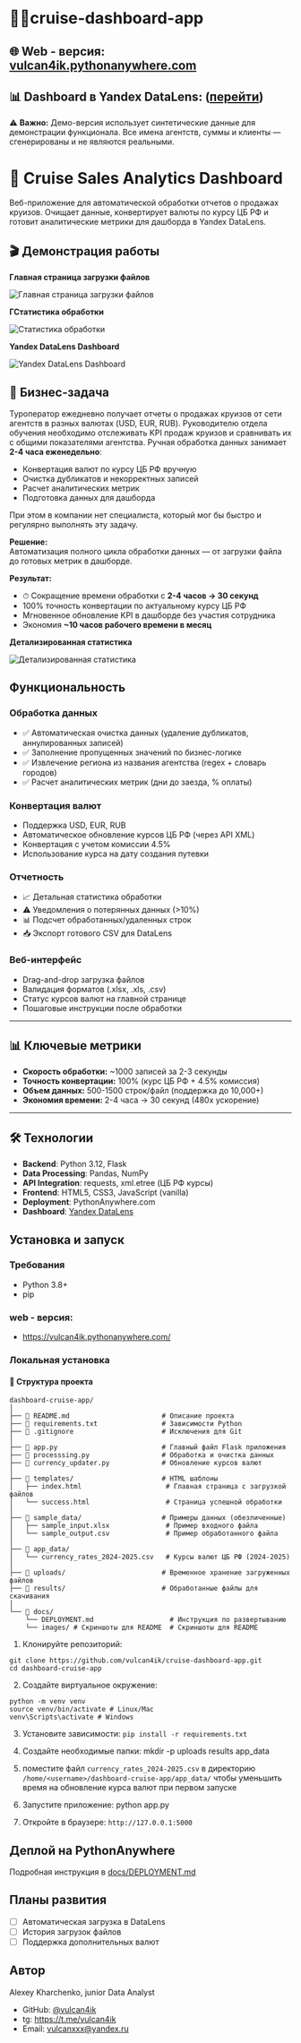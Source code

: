 # 🌊🚢cruise-dashboard-app

## 🌐 **Web - версия:** [vulcan4ik.pythonanywhere.com](https://vulcan4ik.pythonanywhere.com/)
## 📊 **Dashboard в Yandex DataLens:** ([перейти](https://datalens.ru/z699juka5120k))

⚠️ **Важно:** Демо-версия использует синтетические данные для демонстрации функционала. Все имена агентств, суммы и клиенты — сгенерированы и не являются реальными.

# 🚢 Cruise Sales Analytics Dashboard

Веб-приложение для автоматической обработки отчетов о продажах круизов. Очищает данные, конвертирует валюты по курсу ЦБ РФ и готовит аналитические метрики для дашборда в Yandex DataLens.

## 🎬 Демонстрация работы

**Главная страница загрузки файлов**

![Главная страница загрузки файлов](docs/images/main.JPG)

**ГСтатистика обработки**

![Статистика обработки](docs/images/success_logs.JPG)

**Yandex DataLens Dashboard**

![Yandex DataLens Dashboard](docs/images/dashboard-summary.JPG)


## 💼 Бизнес-задача

Туроператор ежедневно получает отчеты о продажах круизов от сети агентств в разных валютах (USD, EUR, RUB). Руководителю отдела обучения необходимо отслеживать KPI продаж круизов и сравнивать их с общими показателями агентства.
Ручная обработка данных занимает **2-4 часа еженедельно**:
- Конвертация валют по курсу ЦБ РФ вручную
- Очистка дубликатов и некорректных записей
- Расчет аналитических метрик
- Подготовка данных для дашборда

При этом в компании нет специалиста, который мог бы быстро и регулярно выполнять эту задачу.

**Решение:**  
Автоматизация полного цикла обработки данных — от загрузки файла до готовых метрик в дашборде.

**Результат:**  
- ⏱ Сокращение времени обработки с **2-4 часов → 30 секунд**
-  100% точность конвертации по актуальному курсу ЦБ РФ
-  Мгновенное обновление KPI в дашборде без участия сотрудника
-  Экономия **~10 часов рабочего времени в месяц**

**Детализированная статистика**

![Детализированная статистика](docs/images/dashboard-details.JPG)


##  Функциональность

### Обработка данных
- ✅ Автоматическая очистка данных (удаление дубликатов, аннулированных записей)
- ✅ Заполнение пропущенных значений по бизнес-логике
- ✅ Извлечение региона из названия агентства (regex + словарь городов)
- ✅ Расчет аналитических метрик (дни до заезда, % оплаты)

### Конвертация валют
-  Поддержка USD, EUR, RUB
-  Автоматическое обновление курсов ЦБ РФ (через API XML)
-  Конвертация с учетом комиссии 4.5%
-  Использование курса на дату создания путевки

### Отчетность
- 📈 Детальная статистика обработки
- ⚠️ Уведомления о потерянных данных (>10%)
- 📊 Подсчет обработанных/удаленных строк
- 📥 Экспорт готового CSV для DataLens

### Веб-интерфейс
-  Drag-and-drop загрузка файлов
-  Валидация форматов (.xlsx, .xls, .csv)
-  Статус курсов валют на главной странице
-  Пошаговые инструкции после обработки

---

## 📊 Ключевые метрики

- **Скорость обработки:** ~1000 записей за 2-3 секунды
- **Точность конвертации:** 100% (курс ЦБ РФ + 4.5% комиссия)
- **Объем данных:** 500-1500 строк/файл (поддержка до 10,000+)
- **Экономия времени:** 2-4 часа → 30 секунд (480x ускорение)

---

## 🛠️ Технологии

- **Backend**: Python 3.12, Flask
- **Data Processing**: Pandas, NumPy
- **API Integration**: requests, xml.etree (ЦБ РФ курсы)
- **Frontend**: HTML5, CSS3, JavaScript (vanilla)
- **Deployment**: PythonAnywhere.com
- **Dashboard**: [Yandex DataLens](ссылка_на_дашборд)

## Установка и запуск

### Требования
- Python 3.8+
- pip

### web - версия:
- https://vulcan4ik.pythonanywhere.com/

### Локальная установка
#### 📂 Структура проекта

```
dashboard-cruise-app/
│
├── 📄 README.md                       # Описание проекта
├── 📄 requirements.txt                # Зависимости Python
├── 📄 .gitignore                      # Исключения для Git
│
├── 🐍 app.py                          # Главный файл Flask приложения
├── 🐍 processsing.py                  # Обработка и очистка данных
├── 🐍 currency_updater.py             # Обновление курсов валют 
│
├── 📁 templates/                      # HTML шаблоны
│   ├── index.html                     # Главная страница с загрузкой файлов
│   └── success.html                   # Страница успешной обработки
│
├── 📁 sample_data/                    # Примеры данных (обезличенные)
│   ├── sample_input.xlsx              # Пример входного файла
│   └── sample_output.csv              # Пример обработанного файла
│
├── 📁 app_data/
│   └── currency_rates_2024-2025.csv   # Курсы валют ЦБ РФ (2024-2025)
│
├── 📁 uploads/                        # Временное хранение загруженных файлов
├── 📁 results/                        # Обработанные файлы для скачивания
│
└── 📁 docs/
    └── DEPLOYMENT.md                   # Инструкция по развертыванию
    └── images/ # Скриншоты для README  # Скриншоты для README               
```

1. Клонируйте репозиторий:
```
git clone https://github.com/vulcan4ik/cruise-dashboard-app.git
cd dashboard-cruise-app
```
2. Создайте виртуальное окружение:
```
python -m venv venv
source venv/bin/activate # Linux/Mac
venv\Scripts\activate # Windows
```
3. Установите зависимости:
`pip install -r requirements.txt`

4. Создайте необходимые папки:
mkdir -p uploads results app_data

5. поместите файл `currency_rates_2024-2025.csv` в директорию `/home/<username>/dashboard-cruise-app/app_data/` чтобы уменьшить время на обновление курса валют при первом запуске

5. Запустите приложение:
python app.py

6. Откройте в браузере: `http://127.0.0.1:5000`


## Деплой на PythonAnywhere

Подробная инструкция в [docs/DEPLOYMENT.md](docs/DEPLOYMENT.md)


## Планы развития

- [ ] Автоматическая загрузка в DataLens 
- [ ] История загрузок файлов
- [ ] Поддержка дополнительных валют

## Автор

Alexey Kharchenko, junior Data Analyst
- GitHub: [@vulcan4ik](https://github.com/vulcan4ik)
- tg: https://t.me/vulcan4ik
- Email: vulcanxxx@yandex.ru  


